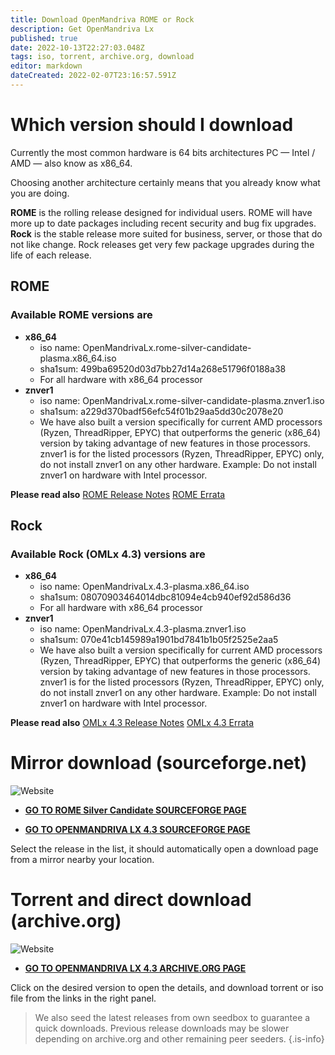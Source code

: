 ```yaml
---
title: Download OpenMandriva ROME or Rock
description: Get OpenMandriva Lx
published: true
date: 2022-10-13T22:27:03.048Z
tags: iso, torrent, archive.org, download
editor: markdown
dateCreated: 2022-02-07T23:16:57.591Z
---
```


# Which version should I download

Currently the most common hardware is 64 bits architectures PC — Intel / AMD — also know as x86\_64. 

Choosing another architecture certainly means that you already know what you are doing.

**ROME** is the rolling release designed for individual users. ROME will have more up to date packages including recent security and bug fix upgrades.
**Rock** is the stable release more suited for business, server, or those that do not like change. Rock releases get very few package upgrades during the life of each release.


## ROME
### Available ROME versions are

- **x86_64**
  - iso name: OpenMandrivaLx.rome-silver-candidate-plasma.x86_64.iso
  - sha1sum: 499ba69520d03d7bb27d14a268e51796f0188a38
  - For all hardware with x86_64 processor
- **znver1**
  - iso name: OpenMandrivaLx.rome-silver-candidate-plasma.znver1.iso
  - sha1sum: a229d370badf56efc54f01b29aa5dd30c2078e20
  - We have also built a version specifically for current AMD processors
(Ryzen, ThreadRipper, EPYC) that outperforms the generic (x86_64) version by taking advantage of new features in those processors. znver1 is for the listed processors (Ryzen, ThreadRipper, EPYC) only, do not install znver1 on any other hardware. Example: Do not install znver1 on hardware with Intel processor. 

**Please read also**
[ROME Release Notes](https://wiki.openmandriva.org/en/distribution/releases/omlxrolling/notes)
[ROME Errata](https://wiki.openmandriva.org/en/distribution/releases/omlxrolling/errata)
<br>

## Rock
### Available Rock (OMLx 4.3) versions are

- **x86_64**
  - iso name: OpenMandrivaLx.4.3-plasma.x86_64.iso
  - sha1sum: 08070903464014dbc81094e4cb940ef92d586d36
  - For all hardware with x86_64 processor
- **znver1**
  - iso name: OpenMandrivaLx.4.3-plasma.znver1.iso
  - sha1sum: 070e41cb145989a1901bd7841b1b05f2525e2aa5
  - We have also built a version specifically for current AMD processors
(Ryzen, ThreadRipper, EPYC) that outperforms the generic (x86_64) version by taking
advantage of new features in those processors. znver1 is for the listed processors (Ryzen, ThreadRipper, EPYC) only, do not install znver1 on any other hardware. Example: Do not install znver1 on hardware with Intel processor. 

**Please read also**
[OMLx 4.3 Release Notes](https://wiki.openmandriva.org/en/distribution/releases/omlx43/notes)
[OMLx 4.3 Errata](https://wiki.openmandriva.org/en/distribution/releases/omlx43/errata)
<br>

# Mirror download (sourceforge.net)

![Website](https://img.shields.io/website?label=SourceForge%20Status&url=https%3A%2F%2Fsourceforge.net)

-  [**GO TO ROME Silver Candidate SOURCEFORGE PAGE**](https://sourceforge.net/projects/openmandriva/files/release/5.0/ROME-Silver-Candidate/)

- [**GO TO OPENMANDRIVA LX 4.3 SOURCEFORGE PAGE**](https://sourceforge.net/projects/openmandriva/files/release/4.3/Final/)

Select the release in the list, it should automatically open a download page from a mirror nearby your location.

# Torrent and direct download (archive.org) 


![Website](https://img.shields.io/website?label=Archive.org%20Status&url=https%3A%2F%2Farchive.org)

- [**GO TO OPENMANDRIVA LX 4.3 ARCHIVE.ORG PAGE**](https://archive.org/search.php?query=subject%3A%22OpenMandriva+Lx+4.3%22)

Click on the desired version to open the details, and download torrent or iso file from the links in the right panel.

> We also seed the latest releases from own seedbox to guarantee a quick downloads. Previous release downloads may be slower depending on archive.org and other remaining peer seeders.
{.is-info}
